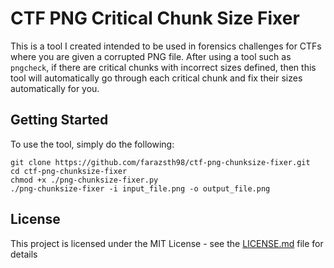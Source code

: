# CTF PNG Critical Chunk Size Fixer

This is a tool I created intended to be used in forensics challenges for CTFs where you are given a corrupted PNG file. After using a tool such as `pngcheck`, if there are critical chunks with incorrect sizes defined, then this tool will automatically go through each critical chunk and fix their sizes automatically for you.

## Getting Started

To use the tool, simply do the following:
```shell
git clone https://github.com/farazsth98/ctf-png-chunksize-fixer.git
cd ctf-png-chunksize-fixer
chmod +x ./png-chunksize-fixer.py
./png-chunksize-fixer -i input_file.png -o output_file.png
```

## License

This project is licensed under the MIT License - see the [LICENSE.md](LICENSE.md) file for details